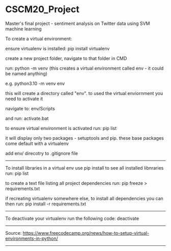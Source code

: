 # CSCM20_Project
 Master's final project - sentiment analysis on Twitter data using SVM machine learning

To create a virtual environment:

ensure virtualenv is installed:
    pip install virtualenv

create a new project folder, navigate to that folder in CMD

run:
     python<version> -m venv <virtual-environment-name>
     (this creates a virtual environment called env - it could be named anything)

e.g.
    python3.10 -m venv env 

this will create a directory called "env". to used the virtual enviornment you need to activate it


navigate to: 
    env/Scripts 

and run: 
    activate.bat

to ensure virtual environment is activated run:
    pip list

it will display only two packages - setuptools and pip. these base packages come default with a virtualenv

add env/ direcotry to .gitignore file

********************

To install libraries in a virtual env use pip install
to see all installed libnraries run:
    pip list

to create a text file listing all project dependencies run:
    pip freeze > requirements.txt

if recreating virtualenv somewhere else, to install all dependencies you can then run:
    pip install -r requirements.txt

*********************

To deactivate your virtualenv run the following code:
     deactivate

*******************
Source:
https://www.freecodecamp.org/news/how-to-setup-virtual-environments-in-python/
*********************